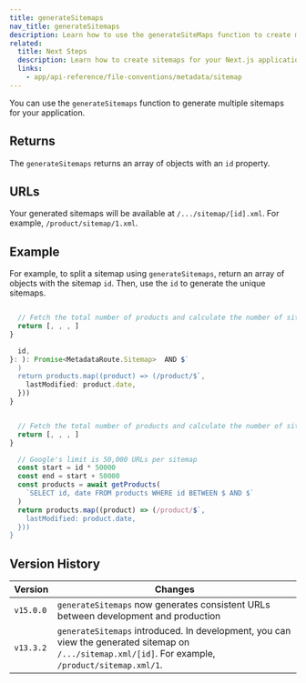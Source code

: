 ```yaml
---
title: generateSitemaps
nav_title: generateSitemaps
description: Learn how to use the generateSiteMaps function to create multiple sitemaps for your application.
related:
  title: Next Steps
  description: Learn how to create sitemaps for your Next.js application.
  links:
    - app/api-reference/file-conventions/metadata/sitemap
---
```


You can use the `generateSitemaps` function to generate multiple sitemaps for your application.

## Returns

The `generateSitemaps` returns an array of objects with an `id` property.

## URLs

Your generated sitemaps will be available at `/.../sitemap/[id].xml`. For example, `/product/sitemap/1.xml`.

## Example

For example, to split a sitemap using `generateSitemaps`, return an array of objects with the sitemap `id`. Then, use the `id` to generate the unique sitemaps.

```ts filename="app/product/sitemap.ts" switcher

  // Fetch the total number of products and calculate the number of sitemaps needed
  return [, , , ]
}

  id,
}: ): Promise<MetadataRoute.Sitemap>  AND $`
  )
  return products.map((product) => (/product/$`,
    lastModified: product.date,
  }))
}
```

```js filename="app/product/sitemap.js" switcher

  // Fetch the total number of products and calculate the number of sitemaps needed
  return [, , , ]
}

  // Google's limit is 50,000 URLs per sitemap
  const start = id * 50000
  const end = start + 50000
  const products = await getProducts(
    `SELECT id, date FROM products WHERE id BETWEEN $ AND $`
  )
  return products.map((product) => (/product/$`,
    lastModified: product.date,
  }))
}
```

## Version History

| Version   | Changes                                                                                                                                              |
| --------- | ---------------------------------------------------------------------------------------------------------------------------------------------------- |
| `v15.0.0` | `generateSitemaps` now generates consistent URLs between development and production                                                                  |
| `v13.3.2` | `generateSitemaps` introduced. In development, you can view the generated sitemap on `/.../sitemap.xml/[id]`. For example, `/product/sitemap.xml/1`. |
